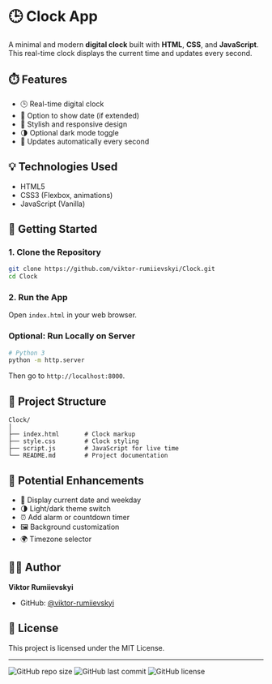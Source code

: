 
# 🕒 Clock App

A minimal and modern **digital clock** built with **HTML**, **CSS**, and **JavaScript**. This real-time clock displays the current time and updates every second.

## ⏱️ Features

- 🕒 Real-time digital clock
- 📆 Option to show date (if extended)
- 🎨 Stylish and responsive design
- 🌗 Optional dark mode toggle
- 🔁 Updates automatically every second

## 💡 Technologies Used

- HTML5
- CSS3 (Flexbox, animations)
- JavaScript (Vanilla)

## 🚀 Getting Started

### 1. Clone the Repository

```bash
git clone https://github.com/viktor-rumiievskyi/Clock.git
cd Clock
```

### 2. Run the App

Open `index.html` in your web browser.

### Optional: Run Locally on Server

```bash
# Python 3
python -m http.server
```

Then go to `http://localhost:8000`.

## 📁 Project Structure

```
Clock/
│
├── index.html       # Clock markup
├── style.css        # Clock styling
├── script.js        # JavaScript for live time
└── README.md        # Project documentation
```



## 🌟 Potential Enhancements

- 📅 Display current date and weekday
- 🌗 Light/dark theme switch
- ⏰ Add alarm or countdown timer
- 🖼️ Background customization
- 🌍 Timezone selector

## 👨‍💻 Author

**Viktor Rumiievskyi**  
- GitHub: [@viktor-rumiievskyi](https://github.com/viktor-rumiievskyi)

## 📄 License

This project is licensed under the MIT License.

---

![GitHub repo size](https://img.shields.io/github/repo-size/viktor-rumiievskyi/Clock)
![GitHub last commit](https://img.shields.io/github/last-commit/viktor-rumiievskyi/Clock)
![GitHub license](https://img.shields.io/github/license/viktor-rumiievskyi/Clock)
